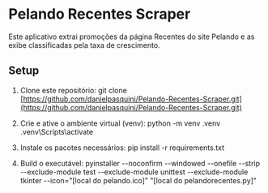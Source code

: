 # Pelando Recentes Scraper

Este aplicativo extrai promoções da página Recentes do site Pelando e as exibe classificadas pela taxa de crescimento.

## Setup

1. Clone este repositório:
git clone [https://github.com/danielpasquini/Pelando-Recentes-Scraper.git](https://github.com/danielpasquini/Pelando-Recentes-Scraper.git)

2. Crie e ative o ambiente virtual (venv):
python -m venv .venv
.venv\Scripts\activate

3. Instale os pacotes necessários:
pip install -r requirements.txt

4. Build o executável:
pyinstaller --noconfirm --windowed --onefile --strip --exclude-module test --exclude-module unittest --exclude-module tkinter --icon="[local do pelando.ico]" "[local do pelandorecentes.py]"

